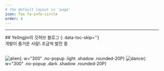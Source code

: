 ```yaml
---
# the default layout is 'page'
icon: fas fa-info-circle
order: 4
---
```


<!-- > Add Markdown syntax content to file `_tabs/about.md`{: .filepath } and it will show up on this page.
{: .prompt-tip } -->

<hr>
## Ye0ngjin의 깃허브 블로그
{: data-toc-skip=''}
<!-- <span>👾</span>{:style="font-size: 5em"} -->

<br>
개발이 즐거운 사람\
조금씩 발전 중
<br>
<br>

![alien](/assets/img/1f47e.png){: w="300" .no-popup .light .shadow .rounded-20P}
![dance](/assets/img/1f47e.webp){: w="300" .no-popup .dark .shadow .rounded-20P}

<script>

document.addEventListener('DOMContentLoaded', function () {
  // no-popup 클래스를 가진 요소에 대해 처리
  var noPopupElements = document.querySelectorAll('.no-popup');
  noPopupElements.forEach(function (element) {
    // popup 클래스를 가지고 있는 경우에만 처리
    if (element.classList.contains('popup')) {
      // popup 클래스를 제거
      element.classList.remove('popup');
    }
    // shimmer 클래스를 가지고 있는 경우에만 처리
    if (element.classList.contains('shimmer')) {
      // shimmer 클래스를 제거
      element.classList.remove('shimmer');
    }
    // href 속성이 있는 경우 해당 속성을 삭제
    if (element.getAttribute('href')) {
      element.removeAttribute('href');
    }

    // 해당 태그를 span 태그로 변경
    var spanElement = document.createElement('span');
    spanElement.innerHTML = element.innerHTML;

    // 기존 태그가 가진 클래스를 모두 span 태그에 추가
    var classes = element.classList;
    for (var i = 0; i < classes.length; i++) {
      spanElement.classList.add(classes[i]);
    }

    element.parentNode.replaceChild(spanElement, element);
  });
});

</script>